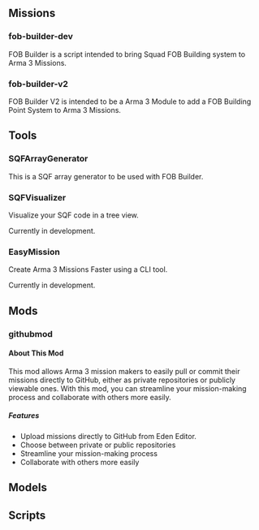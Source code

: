 ## Missions
### fob-builder-dev
FOB Builder is a script intended to bring Squad FOB Building system to Arma 3 Missions. 
### fob-builder-v2
FOB Builder V2 is intended to be a Arma 3 Module to add a FOB Building Point System to Arma 3 Missions.

## Tools
### SQFArrayGenerator
This is a SQF array generator to be used with FOB Builder.
### SQFVisualizer
Visualize your SQF code in a tree view.

Currently in development.
### EasyMission
Create Arma 3 Missions Faster using a CLI tool.

Currently in development.

## Mods
### githubmod
#### About This Mod

This mod allows Arma 3 mission makers to easily pull or commit their missions directly to GitHub, either as private repositories or publicly viewable ones. With this mod, you can streamline your mission-making process and collaborate with others more easily.

##### Features

- Upload missions directly to GitHub from Eden Editor.
- Choose between private or public repositories
- Streamline your mission-making process
- Collaborate with others more easily

## Models

## Scripts

